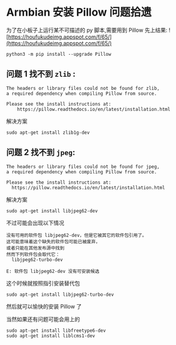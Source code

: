 # Armbian 安装 Pillow 问题拾遗

为了在小板子上运行某不可描述的 py 脚本,需要用到 Pillow
先上结果:
![https://houfukudeimg.appspot.com/f/65/](https://houfukudeimg.appspot.com/f/65/)

```
python3 -m pip install --upgrade Pillow
```

## 问题 1 找不到 `zlib` :

    The headers or library files could not be found for zlib,
    a required dependency when compiling Pillow from source.

    Please see the install instructions at:
        https://pillow.readthedocs.io/en/latest/installation.html

解决方案

```
sudo apt-get install zlib1g-dev
```

## 问题 2 找不到 `jpeg`:

    The headers or library files could not be found for jpeg,
    a required dependency when compiling Pillow from source.

    Please see the install instructions at:
      https://pillow.readthedocs.io/en/latest/installation.html

解决方案

```
sudo apt-get install libjpeg62-dev
```

不过可能会出现以下情况

    没有可用的软件包 libjpeg62-dev，但是它被其它的软件包引用了。
    这可能意味着这个缺失的软件包可能已被废弃，
    或者只能在其他发布源中找到
    然而下列软件包会取代它：
      libjpeg62-turbo-dev

    E: 软件包 libjpeg62-dev 没有可安装候选

这个时候就按照指引安装替代包

```
sudo apt-get install libjpeg62-turbo-dev
```

然后就可以愉快的安装 Pillow 了

当然如果还有问题可能会用上的

```
sudo apt-get install libfreetype6-dev
sudo apt-get install liblcms1-dev
```
